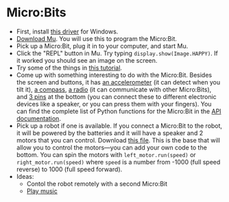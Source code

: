 # Micro:Bits

- First, install [this driver](https://developer.mbed.org/handbook/Windows-serial-configuration) for Windows.
- [Download Mu](https://codewith.mu/). You will use this to program the Micro:Bit.
- Pick up a Micro:Bit, plug it in to your computer, and start Mu.
- Click the "REPL" button in Mu. Try typing `display.show(Image.HAPPY)`. If it worked you should see an image on the screen.
- Try some of the things in [this tutorial](http://microbit-micropython.readthedocs.io/en/latest/tutorials/hello.html).
- Come up with something interesting to do with the Micro:Bit. Besides the screen and buttons, it has [an accelerometer](http://microbit-micropython.readthedocs.io/en/latest/tutorials/movement.html) (it can detect when you tilt it), [a compass](http://microbit-micropython.readthedocs.io/en/latest/tutorials/direction.html), [a radio](http://microbit-micropython.readthedocs.io/en/latest/tutorials/radio.html) (it can communicate with other Micro:Bits), and [3 pins](http://microbit-micropython.readthedocs.io/en/latest/tutorials/io.html) at the bottom (you can connect these to different electronic devices like a speaker, or you can press them with your fingers). You can find the complete list of Python functions for the Micro:Bit in the [API documentation](http://microbit-micropython.readthedocs.io/en/latest/microbit_micropython_api.html).
- Pick up a robot if one is available. If you connect a Micro:Bit to the robot, it will be powered by the batteries and it will have a speaker and 2 motors that you can control. Download [this file](microbit_robot_base.py). This is the base that will allow you to control the motors&mdash;you can add your own code to the bottom. You can spin the motors with `left_motor.run(speed)` or `right_motor.run(speed)` where `speed` is a number from -1000 (full speed reverse) to 1000 (full speed forward).
- Ideas:
    - Contol the robot remotely with a second Micro:Bit
    - [Play music](http://microbit-micropython.readthedocs.io/en/latest/tutorials/music.html)
